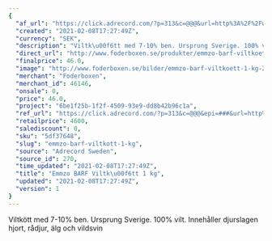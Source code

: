 ```yaml
---
{
  "af_url": "https://click.adrecord.com/?p=313&c=@@@&url=http%3A%2F%2Fwww.foderboxen.se%2Fprodukter%2Femmzo-barf-viltkoett-1-kg%2C261",
  "created": "2021-02-08T17:27:49Z",
  "currency": "SEK",
  "description": "Viltk\u00f6tt med 7-10% ben. Ursprung Sverige. 100% vilt. Inneh\u00e5ller djurslagen hjort, r\u00e5djur, \u00e4lg och vildsvin",
  "direct_url": "http://www.foderboxen.se/produkter/emmzo-barf-viltkoett-1-kg,261",
  "finalprice": 46.0,
  "image": "http://www.foderboxen.se/bilder/emmzo-barf-viltkoett-1-kg-261.png",
  "merchant": "Foderboxen",
  "merchant_id": 46146,
  "onsale": 0,
  "price": 46.0,
  "project": "6be1f25b-1f2f-4509-93e9-dd8b42b96c1a",
  "ref_url": "https://click.adrecord.com/?p=313&c=@@@&epi=###&url=http%3A%2F%2Fwww.foderboxen.se%2Fprodukter%2Femmzo-barf-viltkoett-1-kg%2C261",
  "retailprice": 4600,
  "salediscount": 0,
  "sku": "5df37648",
  "slug": "emmzo-barf-viltkott-1-kg",
  "source": "Adrecord Sweden",
  "source_id": 270,
  "time_updated": "2021-02-08T17:27:49Z",
  "title": "Emmzo BARF Viltk\u00f6tt 1 kg",
  "updated": "2021-02-08T17:27:49Z",
  "version": 1
}
---
```


<p>Viltkött med 7-10% ben. Ursprung Sverige. 100% vilt. Innehåller djurslagen hjort, rådjur, älg och vildsvin</p>
